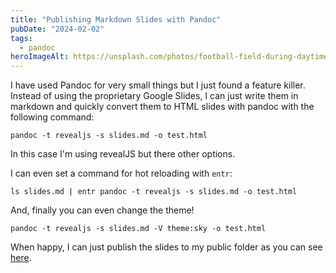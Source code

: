 ```yaml
---
title: "Publishing Markdown Slides with Pandoc"
pubDate: "2024-02-02"
tags:
  - pandoc
heroImageAlt: https://unsplash.com/photos/football-field-during-daytime-9HsRmdogZsU
---
```


I have used Pandoc for very small things but I just found a feature killer. Instead of using the proprietary Google Slides, I can just write them in markdown and quickly convert them to HTML slides with pandoc with the following command:

```shell
pandoc -t revealjs -s slides.md -o test.html
```

In this case I'm using revealJS but there other options. 

I can even set a command for hot reloading with `entr`:

```shell
ls slides.md | entr pandoc -t revealjs -s slides.md -o test.html
```

And, finally you can even change the theme!

```shell
pandoc -t revealjs -s slides.md -V theme:sky -o test.html
```

When happy, I can just publish the slides to my public folder as you can see [here](/slides/test.html).

